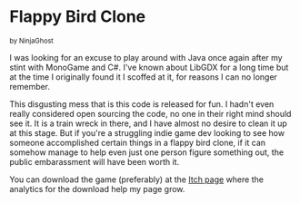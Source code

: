 Flappy Bird Clone
===
<sup>by NinjaGhost</sup>


I was looking for an excuse to play around with Java once again after my stint with MonoGame and C#. I've known about LibGDX for a long time but at the time I originally found it I scoffed at it, for reasons I can no longer remember. 

This disgusting mess that is this code is released for fun. I hadn't even really considered open sourcing the code, no one in their right mind should see it. It is a train wreck in there, and I have almost no desire to clean it up at this stage. But if you're a struggling indie game dev looking to see how someone accomplished certain things in a flappy bird clone, if it can somehow manage to help even just one person figure something out, the public embarassment will have been worth it. 

You can download the game (preferably) at the [Itch page](https://ninja-ghost.itch.io/flappy) where the analytics for the download help my page grow. 

